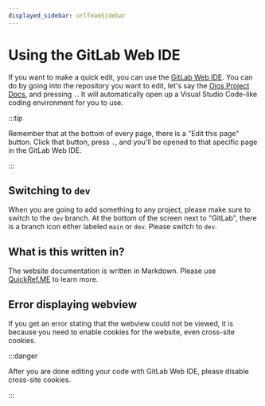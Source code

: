 ```yaml
---
displayed_sidebar: urlTeamSidebar
---
```


# Using the GitLab Web IDE

If you want to make a quick edit, you can use the
[GitLab Web IDE](https://docs.gitlab.com/ee/user/project/web_ide/). You can do
by going into the repository you want to edit, let's say the
[Ojos Project Docs](https://gitlab.com/ojosproject/docs), and pressing `.`. It
will automatically open up a Visual Studio Code-like coding environment for you
to use.

:::tip

Remember that at the bottom of every page, there is a "Edit this page" button.
Click that button, press `.`, and you'll be opened to that specific page in the
GitLab Web IDE.

:::

## Switching to `dev`

When you are going to add something to any project, please make sure to switch
to the `dev` branch. At the bottom of the screen next to "GitLab", there is a
branch icon either labeled `main` or `dev`. Please switch to `dev`.

## What is this written in?

The website documentation is written in Markdown. Please use
[QuickRef.ME](https://quickref.me/markdown) to learn more.

## Error displaying webview

If you get an error stating that the webview could not be viewed, it is because
you need to enable cookies for the website, even cross-site cookies.

:::danger

After you are done editing your code with GitLab Web IDE, please disable
cross-site cookies.

:::
